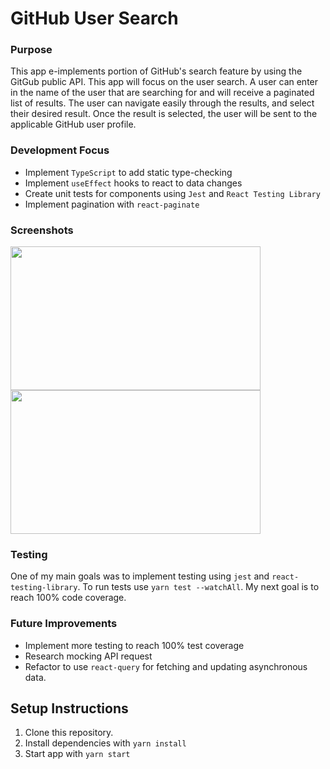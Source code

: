 # GitHub User Search

### Purpose

This app e-implements portion of GitHub's search feature by using the GitGub public API. This app will focus on the user search. A user can enter in the name of the user that are searching for and will receive a paginated list of results. The user can navigate easily through the results, and select their desired result. Once the result is selected, the user will be sent to the applicable GitHub user profile.

### Development Focus

- Implement `TypeScript` to add static type-checking
- Implement `useEffect` hooks to react to data changes
- Create unit tests for components using `Jest` and `React Testing Library`
- Implement pagination with `react-paginate`

### Screenshots

<div>
<img width="400" height= "230"  src="https://user-images.githubusercontent.com/54158919/85046622-ad414700-b15e-11ea-8abf-d0bc815ceb5a.png">

<img width="400" height= "230" src="https://user-images.githubusercontent.com/54158919/85046750-d6fa6e00-b15e-11ea-8c0c-eb22d9fef93d.png">

</div>

### Testing

One of my main goals was to implement testing using `jest` and `react-testing-library`. To run tests use `yarn test --watchAll`. My next goal is to reach 100% code coverage.

### Future Improvements

- Implement more testing to reach 100% test coverage
- Research mocking API request
- Refactor to use `react-query` for fetching and updating asynchronous data.

## Setup Instructions

1. Clone this repository.
2. Install dependencies with `yarn install`
3. Start app with `yarn start`
